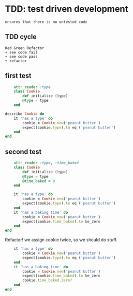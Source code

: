 # TDD: test driven development
	ensures that there is no untested code
## TDD cycle
	Red Green Refactor
	+ see code fail
	+ see code pass
	+ refactor


## first test	
```ruby
	attr_reader :type
	class Cookie
		def initialize (type)
		@type = type
	end

```

```ruby
describe Cookie do
	it 'has a type' do
		cookie = Cookie.new('peanut butter')
		expect(cookie.type).to eq ('peanut butter')
	end
end
```

## second test
```ruby
	attr_reader :type, :time_baked
	class Cookie
		def initialize (type)
		@type = type
		@time_baked = 0
	end

```
``` ruby
	it 'has a type' do
		cookie = Cookie.new('peanut butter')
		expect(cookie.type).to eq ('peanut butter')
	end
	it 'has a baking time' do
		cookie = Cookie.new('peanut butter')
		expect(cookie.time_baked).to be_zero
	end
end
```
Refactor! we assign cookie twice, so we should do stuff.
``` ruby
	it 'has a type' do
		cookie = Cookie.new('peanut butter')
		expect(cookie.type).to eq ('peanut butter')
	end
	it 'has a baking time' do
		cookie = Cookie.new('peanut butter')
		expect(cookie.time_baked).to be_zero
		cookie.time_baked.zero?
	end
end
```
